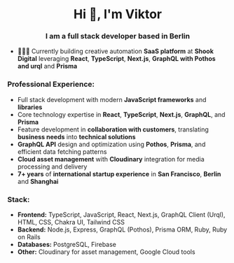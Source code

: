 <h1 align="center">Hi 👋, I'm Viktor</h1>
<h3 align="center">I am a full stack developer based in Berlin</h3>

- 👨🏻‍💻 Currently building creative automation **SaaS platform** at **Shook Digital** leveraging **React**, **TypeScript**, **Next.js**, **GraphQL with Pothos and urql** and **Prisma**

<h3 align="left">Professional Experience:</h3>

- Full stack development with modern **JavaScript frameworks** and **libraries**
- Core technology expertise in **React**, **TypeScript**, **Next.js**, **GraphQL**, and **Prisma**
- Feature development in **collaboration with customers**, translating **business needs** into **technical solutions**
- **GraphQL API** design and optimization using **Pothos**, **Prisma**, and efficient data fetching patterns
- **Cloud asset management** with **Cloudinary** integration for media processing and delivery
- **7+ years** of **international startup experience** in **San Francisco**, **Berlin** and **Shanghai**

<h3 align="left">Stack:</h3>

- **Frontend:** TypeScript, JavaScript, React, Next.js, GraphQL Client (Urql), HTML, CSS, Chakra UI, Tailwind CSS
- **Backend:** Node.js, Express, GraphQL (Pothos), Prisma ORM, Ruby, Ruby on Rails
- **Databases:** PostgreSQL, Firebase
- **Other:** Cloudinary for asset management, Google Cloud tools
